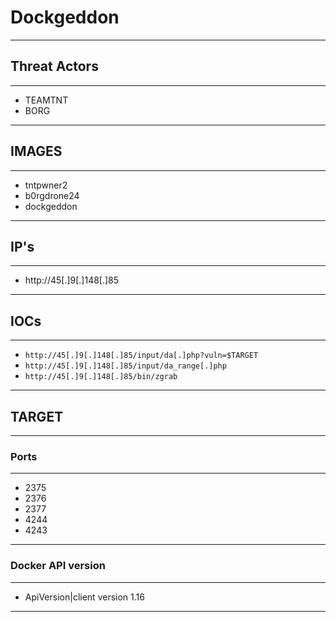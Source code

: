 # Dockgeddon
----

## Threat Actors
---
* TEAMTNT
* BORG
---

## IMAGES
---
* tntpwner2
* b0rgdrone24
* dockgeddon
---

## IP's
---
* http://45[.]9[.]148[.]85
---

## IOCs
---
* `http://45[.]9[.]148[.]85/input/da[.]php?vuln=$TARGET`
* `http://45[.]9[.]148[.]85/input/da_range[.]php`
* `http://45[.]9[.]148[.]85/bin/zgrab`
---

## TARGET
---
### Ports
---
* 2375
* 2376
* 2377
* 4244
* 4243
---

### Docker API version
---
* ApiVersion|client version 1.16
---
